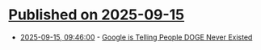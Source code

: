 # [Published on 2025-09-15](index.md)

* [2025-09-15, 09:46:00](https://soylentnews.org/article.pl?sid=25/09/14/1247231&from=rss) - [Google is Telling People DOGE Never Existed](https://soylentnews.org/article.pl?sid=25/09/14/1247231&from=rss)
